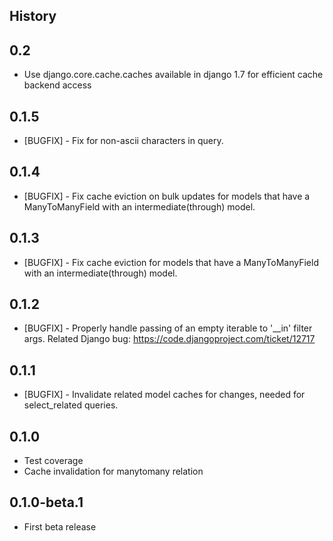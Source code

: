History
-------

0.2
---------------------
* Use django.core.cache.caches available in django 1.7 for efficient cache backend access

0.1.5
---------------------
* [BUGFIX] - Fix for non-ascii characters in query.


0.1.4
---------------------
* [BUGFIX] - Fix cache eviction on bulk updates for models that have a ManyToManyField with an intermediate(through) model.


0.1.3
---------------------
* [BUGFIX] - Fix cache eviction for models that have a ManyToManyField with an intermediate(through) model.


0.1.2
---------------------
* [BUGFIX] - Properly handle passing of an empty iterable to '__in' filter args.  Related Django bug: https://code.djangoproject.com/ticket/12717


0.1.1
---------------------

* [BUGFIX] - Invalidate related model caches for changes, needed for select_related queries.


0.1.0
---------------------

* Test coverage
* Cache invalidation for manytomany relation


0.1.0-beta.1
---------------------

* First beta release
